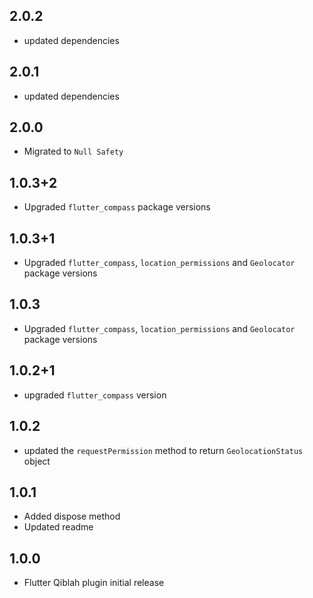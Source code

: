 ## 2.0.2

* updated dependencies

## 2.0.1

* updated dependencies

## 2.0.0

* Migrated to `Null Safety`

## 1.0.3+2

* Upgraded `flutter_compass` package versions

## 1.0.3+1

* Upgraded `flutter_compass`, `location_permissions` and `Geolocator` package versions

## 1.0.3

* Upgraded `flutter_compass`, `location_permissions` and `Geolocator` package versions


## 1.0.2+1

* upgraded `flutter_compass` version

## 1.0.2

* updated the `requestPermission` method to return `GeolocationStatus` object

## 1.0.1

* Added dispose method
* Updated readme

## 1.0.0

* Flutter Qiblah plugin initial release
